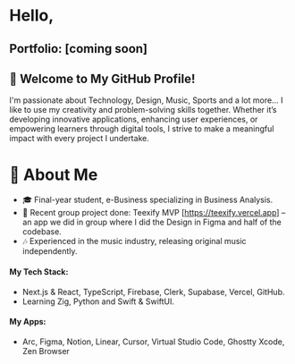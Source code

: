 # Hello,
## Portfolio: [coming soon]

## 🌟 Welcome to My GitHub Profile!
I'm passionate about Technology, Design, Music, Sports and a lot more...
I like to use my creativity and problem-solving skills together. Whether it’s developing innovative applications, enhancing user experiences, or empowering learners through digital tools, I strive to make a meaningful impact with every project I undertake.

# 💼 About Me
- 🎓 Final-year student, e-Business specializing in Business Analysis.
- 🚀 Recent group project done: Teexify MVP [https://teexify.vercel.app] – an app we did in group where I did the Design in Figma and half of the codebase.
- 🎶 Experienced in the music industry, releasing original music independently.
#### My Tech Stack:
- Next.js & React, TypeScript, Firebase, Clerk, Supabase, Vercel, GitHub.
- Learning Zig, Python and Swift & SwiftUI.
#### My Apps:
- Arc, Figma, Notion, Linear, Cursor, Virtual Studio Code, Ghostty Xcode, Zen Browser

